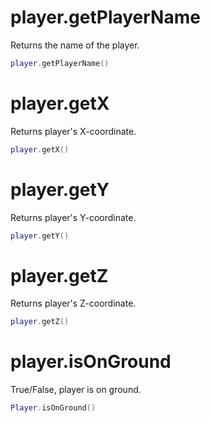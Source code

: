 # player.getPlayerName
Returns the name of the player.
```lua
player.getPlayerName()
```

# player.getX
Returns player's X-coordinate.
```lua
player.getX()
```

# player.getY
Returns player's Y-coordinate.
```lua
player.getY()
```

# player.getZ
Returns player's Z-coordinate.
```lua
player.getZ()
```

# player.isOnGround
True/False, player is on ground.
```lua
Player.isOnGround()
```